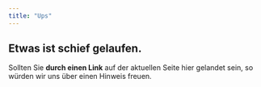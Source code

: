 ```yaml
---
title: "Ups"
---
```


## Etwas ist schief gelaufen.

Sollten Sie **durch einen Link** auf der aktuellen Seite hier gelandet sein, so würden wir uns über einen Hinweis freuen.

